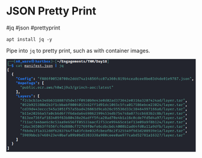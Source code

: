 # JSON Pretty Print
#jq #json #prettyprint
```
apt install jq -y
```

Pipe into `jq` to pretty print, such as with container images. 

![Manifest to JQ](../../Writeups%20and%20Notes/TryHackMe/Events/Advent%20of%20Cyber%202021/AoC-2021_Photos/Day_18/_AoC_Day_18_01-06-22-manifest-to-jq.png)